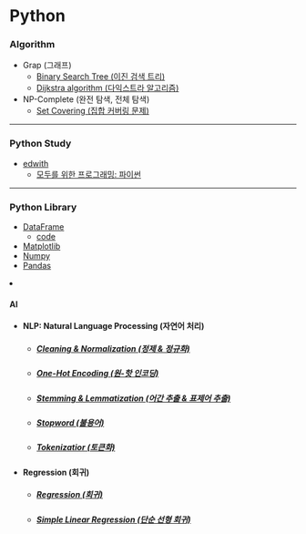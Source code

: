 # Python
### Algorithm
+ Grap (그래프)
  + [Binary Search Tree (이진 검색 트리)](https://github.com/jysaa5/VioletCheese_Study_Python/tree/master/Algorithm/BinaryTree)
  + [Dijkstra algorithm (다익스트라 알고리즘)](https://github.com/jysaa5/Violet_Study_Python/blob/master/Algorithm/Graph/Dijkstra%20algorithm.py)
+ NP-Complete (완전 탐색, 전체 탐색)
  + [Set Covering (집합 커버링 문제)](https://github.com/jysaa5/Violet_Study_Python/blob/master/Algorithm/NP_Complete/Set_Covering.py)

--------------------------
### Python Study
+ [edwith](https://www.edwith.org/)
  + [모두를 위한 프로그래밍: 파이썬](https://github.com/jysaa5/VioletCheese_Study_Python/tree/master/Edwith/Programming_for_everyone)

--------------------------
### Python Library
+ [DataFrame](https://pandas.pydata.org/pandas-docs/stable/reference/frame.html)
  + [code](https://github.com/jysaa5/Violet_Study_Python/tree/master/AI/DataFrame)
+ [Matplotlib]("https://github.com/jysaa5/Violet_Study_Python/tree/master/AI/Matplotlib")
+ [Numpy]("https://github.com/jysaa5/Violet_Study_Python/tree/master/AI/Numpy")
+ [Pandas]("https://github.com/jysaa5/Violet_Study_Python/tree/master/AI/Pandas")


<li>
<h4>AI</h4>
<ul>
<li><h4>NLP: Natural Language Processing (자연어 처리)</h4></li>
<ul>
<li><h5><a href="https://github.com/jysaa5/Violet_Study_Python/tree/master/AI/NLP/Cleaning_Normalization">Cleaning & Normalization (정제 & 정규화)</a></h5></li>
<li><h5><a href="https://github.com/jysaa5/VioletCheese_Study_Python/tree/master/AI/One_Hot_Encoding">One-Hot Encoding (원-핫 인코딩)</a></h5></li>
<li><h5><a href="https://github.com/jysaa5/Violet_Study_Python/tree/master/AI/NLP/Stemming_Lemmatization">Stemming & Lemmatization (어간 추출 & 표제어 추출)</a></h5></li>
<li><h5><a href="https://github.com/jysaa5/Violet_Study_Python/tree/master/AI/NLP/Stopword">Stopword (불용어)</a></h5></li>
<li><h5><a href="https://github.com/jysaa5/Violet_Study_Python/tree/master/AI/NLP/Tokenizatior">Tokenizatior (토큰화)</a></h5></li>
</ul>
<li><h4>Regression (회귀)</h4></li>
<ul>
<li><h5><a href="https://github.com/jysaa5/Violet_Study_Python/blob/master/AI/Regression/Regression.py">Regression (회귀)</h5></li>
<li><h5><a href="https://github.com/jysaa5/Violet_Study_Python/blob/master/AI/Regression/Simple_Linear_Regression.py">Simple Linear Regression (단순 선형 회귀)</h5></li>
</ul>
</ul>
</li>
</ul>

